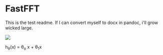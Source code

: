 # FastFFT

This is the test readme. If I can convert myself to docx in pandoc, i'll grow wicked large.

<img src="https://render.githubusercontent.com/render/math?math=e^{i \pi} = -1">

h<sub>&theta;</sub>(x) = &theta;<sub>o</sub> x + &theta;<sub>1</sub>x
